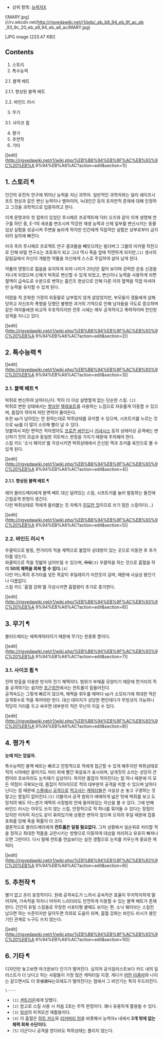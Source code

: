   * 상위 항목: [능력자X](%EB%8A%A5%EB%A0%A5%EC%9E%90X.md)  

![MARY.jpg](//rv.wkcdn.net/http://rigvedawiki.net/r1/pds/_eb_b8_94_eb_9f_ac_eb
_93_9c_20_eb_a9_94_eb_a6_ac/MARY.jpg)

[JPG image (233.47 KB)]

## Contents

    

1. 스토리 
2. 특수능력 
    

2.1. 블랙 배트

    

2.1.1. 향상된 블랙 배트

2.2. 바인드 러시

3. 무기 
    

3.1. 사이코 휩

4. 평가 
5. 추천작 
6. 기타 

[[edit](http://rigvedawiki.net/r1/wiki.php/%EB%B8%94%EB%9F%AC%EB%93%9C%20%EB%A
9%94%EB%A6%AC?action=edit&section=1)]

## 1. 스토리 ¶

인간의 유전자 연구에 뛰어난 능력을 지닌 과학자. 일반적인 과학자와는 달리 쉐이프시프트 현상과 같은 변신 능력이나 뱀파이어, 늑대인간 등의
초자연적 존재에 대해 인정하고 그것을 과학적으로 입증하려고 한다.

  

이계 문명과의 첫 접촉이 있었던 루시페르 프로젝트때 닥터 오즈와 같이 이계 생명체 연구를 하던 중, E-1의 세포를 변조시켜 막강한 재생
능력과 신체 일부를 변신시키는 동물 임상 실험을 성공시켜 주변을 놀라게 하지만 인간에게 직접적인 실험은 상부로부터 금지되어 실의에 빠진다.

  

미국 측의 루시페르 프로젝트 연구 결과물을 빼앗으려는 빌더버그 그룹의 미카엘 작전으로 인해 비밀 연구소는 초토화가 되고 그녀 역시 죽음 앞에
직면하게 되지만,`[1]` 생사의 갈림길에서 자신이 개발한 약품을 자신에게 스스로 주입하여 살아 남게 된다.

  

약품의 영향으로 젊음을 유지하게 되어 나이가 20년은 젊어 보이며 강력한 운동 신경을 지니게 되었으며 신체가 박쥐로 변신할 수 있게 되었고,
변신이나 능력을 사용하게 되면 혈액이 급속도로 수분으로 변하는 홉킨즈 현상으로 인해 다른 이의 혈액을 직접 마셔야만 능력을 유지할 수 있게
된다.

  

어렸을 적 온화한 가정의 외동딸로 남부럽지 않게 살았었지만, 부모들이 갱들에게 살해당하고 자신조차 폭행을 당했던 불행한 과거의 기억으로 인해
남자들을 극도로 증오하며 같은 여자들에겐 비교적 우호적이지만 전투 시에는 매우 공격적이고 폭력적이며 잔인한 성격을 지니고 있다.

  

[[edit](http://rigvedawiki.net/r1/wiki.php/%EB%B8%94%EB%9F%AC%EB%93%9C%20%EB%A
9%94%EB%A6%AC?action=edit&section=2)]

## 2. 특수능력 ¶

[[edit](http://rigvedawiki.net/r1/wiki.php/%EB%B8%94%EB%9F%AC%EB%93%9C%20%EB%A
9%94%EB%A6%AC?action=edit&section=3)]

### 2.1. 블랙 배트 ¶

박쥐로 변신하여 날아다닌다. 딱히 더 이상 설명할게 없는 단순한 스킬. `[2]`  
박쥐로 변한 상태에서는 [향상된](%EB%8B%88%EC%BD%94%28%EB%8A%A5%EB%A0%A5%EC%9E%90X%29.md)
[텔레포트](%EC%B9%B4%EC%98%A4%EC%8A%A4%20%EB%8B%88%EC%BD%94.md)를 사용하는 느낌으로 자유롭게
이동할 수 있으며, 몸집이 작아져 피탄 면적이 줄어든다.  
또한 sp가 남아있는 한 원하는대로 박쥐상태를 유지할 수 있으며, 시프트키를 누르는 것으로 sp를 더 많이 소모해 빨리 날 수 있다.  
덧붙여서 피탄 면적은 작아졌어도 [프로즌 바인드](%EB%B8%94%EB%A0%88%EC%9D%B4%EB%93%9C%28%EB%8A%A5%EB%A0%A5%EC%9E%90X%29.md)나
[키네시스](%EC%A7%84%28%EB%8A%A5%EB%A0%A5%EC%9E%90X%29.md) 등의 상태이상 공격에는 변신하기 전의
모습과 동일한 히트박스 판정을 가지기 때문에 주의해야 한다.  
스킬 카드 '소닉 웨이브'를 각성시키면 박쥐상태에서 은신된 잭과 조커를 육안으로 볼 수 있게 된다.

  

[[edit](http://rigvedawiki.net/r1/wiki.php/%EB%B8%94%EB%9F%AC%EB%93%9C%20%EB%A
9%94%EB%A6%AC?action=edit&section=4)]

#### 2.1.1. 향상된 블랙 배트 ¶

레어 블러드메리에게 블랙 배트 대신 달려있는 스킬, 시프트키를 눌러 발동하는 돌진에 근접공격 판정이 생긴다.  
다만 박쥐상태로 적에게 들러붙는 것 자체가 [무모한 짓](%ED%8A%B8%EB%A1%A4%EB%A7%81.md)이므로 쓰기 힘든
스킬이다(...)

  

[[edit](http://rigvedawiki.net/r1/wiki.php/%EB%B8%94%EB%9F%AC%EB%93%9C%20%EB%A
9%94%EB%A6%AC?action=edit&section=5)]

### 2.2. 바인드 러시 ¶

우클릭으로 발동, 먼거리의 적을 채찍으로 붙잡아 상대방이 있는 곳으로 이동한 후 추가타를 넣는다.  
좌클릭으로 적을 짓밟아 넘어뜨릴 수 있으며, <del>하앜</del>`[3]` 우클릭을 하는 것으로 흡혈을 하여 **50의 체력을 회복 할
수 있다.**`[4]`  
다만 어느쪽의 추가타를 넣든 똑같이 후딜레이가 미친듯이 길며, 때문에 사실상 봉인기나 다름없다.  
스킬 카드 '흡혈 강화'를 각성시키면 흡혈량이 추가로 증가한다.

  

[[edit](http://rigvedawiki.net/r1/wiki.php/%EB%B8%94%EB%9F%AC%EB%93%9C%20%EB%A
9%94%EB%A6%AC?action=edit&section=6)]

## 3. 무기 ¶

블러드메리는 에픽캐릭터이기 때문에 무기는 한종류 뿐이다.

  

[[edit](http://rigvedawiki.net/r1/wiki.php/%EB%B8%94%EB%9F%AC%EB%93%9C%20%EB%A
9%94%EB%A6%AC?action=edit&section=7)]

### 3.1. 사이코 휩 ¶

전력 방출을 이용한 방식의 전기 채찍이다. 범위가 부채꼴 모양이기 때문에 먼거리의 적을 공격하기는 쉽지만
[초근접전](%EC%9E%AD%28%EB%8A%A5%EB%A0%A5%EC%9E%90X%29.md)에서는 컨트롤이 힘들어진다.  
공격속도는 그렇게 빠르지 않으며, 채찍을 휘두를 때마다 sp가 소모되기에 최대한 적은 공격횟수로 적을 죽어야만 한다. 대신 데미지가 상당한
편인데다가 무빙샷이 가능하니 적당히 거리를 두고 싸우면 대부분의 적은 무난히 이길 수 있다.

  

[[edit](http://rigvedawiki.net/r1/wiki.php/%EB%B8%94%EB%9F%AC%EB%93%9C%20%EB%A
9%94%EB%A6%AC?action=edit&section=8)]

## 4. 평가 ¶

**눈에 띄는 암살자.**

  

특수능력인 블랙 배트는 빠르고 안정적으로 적에게 접근할 수 있게 해주지만 박쥐상태로 적의 시야에만 들어가도 머리 위에 빨간 화살표가
표시되며, 날개짓의 소리는 상당히 큰편이라 초보자라도 눈치채기 십상이다. 하지만 몸집이 작아진다는 점 하나 때문에 이 모든 약점이
극복되는데, 몸집이 작아지므로 적의 대부분의 공격을 피할 수 있으며 날아다닌다는 점 때문에
[스플래시](%EC%98%A4%EC%A6%88%28%EB%8A%A5%EB%A0%A5%EC%9E%90X%29.md)
[공격으로](%EB%A7%88%ED%81%AC%EC%9B%90.md)
[먹고사는](%EC%97%90%EC%9D%B4%EB%AF%B8%28%EB%8A%A5%EB%A0%A5%EC%9E%90X%29.md)
[캐릭터들](%EC%B9%B4%EC%98%A4%EC%8A%A4%20%EB%8B%88%EC%BD%94.md)은 사실상 손 놓고 구경하는
것 말고는 할일이 없어진다.`[5]` 더불어서 공격 범위가 애매하게 넓은 탓에 박쥐를 보고 도망치려 해도 어느샌가 채찍의 사정범위 안에
들어와있는 자신을 볼 수 있다. 그에 반해 바인드 러시는 아무도 쓰지 않는 스킬, 안정적으로 적 하나를 묶어둘 수 있다는 장점이 있지만
어차피 자신도 같이 묶여있기에 상황은 변하지 않으며 오히려 후딜 때문에 집중포화를 당해 죽을 확률이 더 크다.  
결론적으로 블러드메리에게 **컨트롤은 일절 필요없다.** 그저 상황봐서 일순위로 처리할 적을 정하고 최대한 적들을 교란시키는 방향으로
이동하여 대상을 처리하고 유유히 빠져나오면 그만이다. 다시 말해 컨트롤 연습보다는 실전 경험으로 눈치를 키우는게 중요한 캐릭터.

  

[[edit](http://rigvedawiki.net/r1/wiki.php/%EB%B8%94%EB%9F%AC%EB%93%9C%20%EB%A
9%94%EB%A6%AC?action=edit&section=9)]

## 5. 추천작 ¶

별거 없고 온리 응징작이다. 원래 공격속도가 느려서 공속작은 효율이 무지막지하게 떨어지며, 가속작을 하자니 어차피 느리더라도 안전하게 이동할
수 있는 블랙 배트가 존재한다. 간간히 유틸 스킬들로 무장한 서포터형 블메도 보이는 편. 소닉 웨이브는 스킬칸 남으면 하는 수준이지만
달아두면 의외로 도움이 되며, 흡혈 강화는 바인드 러시가 봉인기인 관계로 누구도 쓰지 않는다.

  

[[edit](http://rigvedawiki.net/r1/wiki.php/%EB%B8%94%EB%9F%AC%EB%93%9C%20%EB%A
9%94%EB%A6%AC?action=edit&section=10)]

## 6. 기타 ¶

디자인만 놓고보면 마크원보다 인기가 떨어진다. 심지어 공식일러스트보다 카드 내의 일러스트가 더 낫다고 하는 사람들이 가장 많은 캐릭터일
지경. 게다가 [어떤 아줌마](%EC%A7%84%28%EB%8A%A5%EB%A0%A5%EC%9E%90X%29.md)와 나이는 같으면서도
더 <del>못생겼다는</del>모에도가 떨어진다는 점에서 그 비인기는 특히 두드러진다.

`\----`

  * `[1]` [센트리온](%EC%84%BC%ED%8A%B8%EB%A6%AC%EC%98%A8.md)에게 당했다.
  * `[2]` 참고로 스킬 사용 시 처음 2초는 무적 판정이다. 꽤나 유용하게 활용될 수 있다.
  * `[3]` [일섬](%EB%B8%94%EB%A0%88%EC%9D%B4%EB%93%9C%28%EB%8A%A5%EB%A0%A5%EC%9E%90X%29.md)의 피격모션 재활용이다.
  * `[4]` 이 흡혈은 [하트 카드](%EB%8B%88%EC%BD%94%28%EB%8A%A5%EB%A0%A5%EC%9E%90X%29.md)와 [리커버리 빔](%EC%97%90%EC%9D%B4%EB%AF%B8%28%EB%8A%A5%EB%A0%A5%EC%9E%90X%29.md)을 비롯해서 능력자x 내에서 **3개 밖에 없는 체력 회복 수단이다.**
  * `[5]` 더군다나 공격을 받더라도 박쥐상태는 풀리지 않는다.

